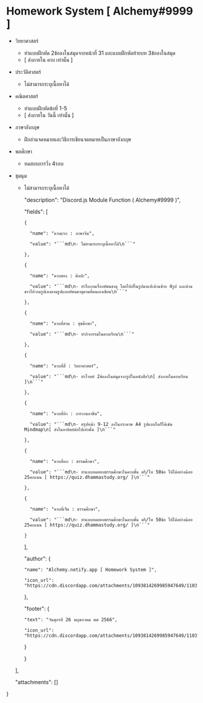 # Homework System [ Alchemy#9999 ]

- วิทยาศาสตร์
  - ทำแบบฝึกหัด 2ข้อลงในสมุดจากหน้าที่ 31 และแบบฝึกหัดท้ายบท 3ข้อลงในสมุด
  + [ ส่งภายใน คาบ เท่านั้น ]
- ประวัติศาสตร์
  - ไม่สามารถระบุเนื้อหาได้


- คณิตศาสตร์
  - ทำแบบฝึกหัดข้อที่ 1-5
  + [ ส่งภายใน วันนี้ เท่านั้น ]
- ภาษาอังกฤษ
  - ฝึกอ่านจดหมายและวิธีการเขียนจดหมายเป็นภาษาอังกฤษ
- พลศึกษา
  - ทดสอบการวิ่ง 4รอบ
- ชุมนุม
  - ไม่สามารถระบุเนื้อหาได้





  




      "description": "Discord.js Module Function ( Alchemy#9999 )",

      

      "fields": [

        {

          "name": "คาบแรก : ภาษาจีน",

          "value": "```md\n- ไม่สามารถระบุเนื้อหาได้\n```"

        },

        {

          "name": "คาบสอง : ศิลปะ",

          "value": "```md\n- ทำใบงานเรื่องทัศนธาตุ โดยให้ปริ้นรูปมาแปะด้านซ้าย 4รูป และด้านขาวให้วาดรูปเองตามรูปแบบทัศนธาตุตามที่ตนเองเขียน\n```"

        },

        {

          "name": "คาบที่สาม : สุขศึกษา",

          "value": "```md\n- ทำกิจกรรมในคาบเรียน\n```"

        },

        {

          "name": "คาบที่สี่ : วิทยาศาสตร์",

          "value": "```md\n- ทำโจทย์ 2ข้อลงในสมุดจากรูปในหนังสือ\n[ ส่งภายในคาบเรียน ]\n```"

        },

        {

          "name": "คาบที่ห้า : การงานอาชีพ",

          "value": "```md\n- สรุปหน้า 9-12 ลงในกระดาษ A4 รูปแบบใดก็ได้เช่น Mindmap\n[ ส่งในอาทิตย์ต่อไปเท่านั้น ]\n```"

        },

        {

          "name": "คาบที่หก : ธรรมศึกษา",

          "value": "```md\n- ทำแบบทดสอบธรรมศึกษาในคาบชั้น ตรี/โท 50ข้อ ให้ได้อย่างน้อย 25คะแนน [ https://quiz.dhammastudy.org/ ]\n```"

        },

        {

          "name": "คาบที่เจ็ด : ธรรมศึกษา",

          "value": "```md\n- ทำแบบทดสอบธรรมศึกษาในคาบชั้น ตรี/โท 50ข้อ ให้ได้อย่างน้อย 25คะแนน [ https://quiz.dhammastudy.org/ ]\n```"

        }

      ],

      "author": {

        "name": "Alchemy.netify.app [ Homework System ]",

        "icon_url": "https://cdn.discordapp.com/attachments/1093814269985947649/1103216098356232222/Alchemy.png"

      },

      "footer": {

        "text": "วันศุกรที่ 26 พฤษภาคม พศ 2566",

        "icon_url": "https://cdn.discordapp.com/attachments/1093814269985947649/1103216098356232222/Alchemy.png"

      }

    }

  ],

  "attachments": []

}
